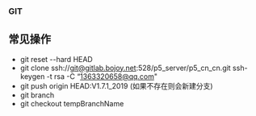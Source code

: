 ### GIT

## 常见操作
* git reset --hard HEAD
* git clone ssh://git@gitlab.bojoy.net:528/p5_server/p5_cn_cn.git
ssh-keygen -t rsa -C “1363320658@qq.com"
* git push origin HEAD:V1.7.1_2019 (如果不存在则会新建分支)
* git branch 
* git checkout tempBranchName
